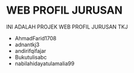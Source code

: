 # WEB PROFIL JURUSAN
INI ADALAH PROJEK WEB PROFIL JURUSAN TKJ
- AhmadFarid1708
- adnantkj3
- andirifqifajar
- Bukutulisabc
- nabilahidayatulamalia99
